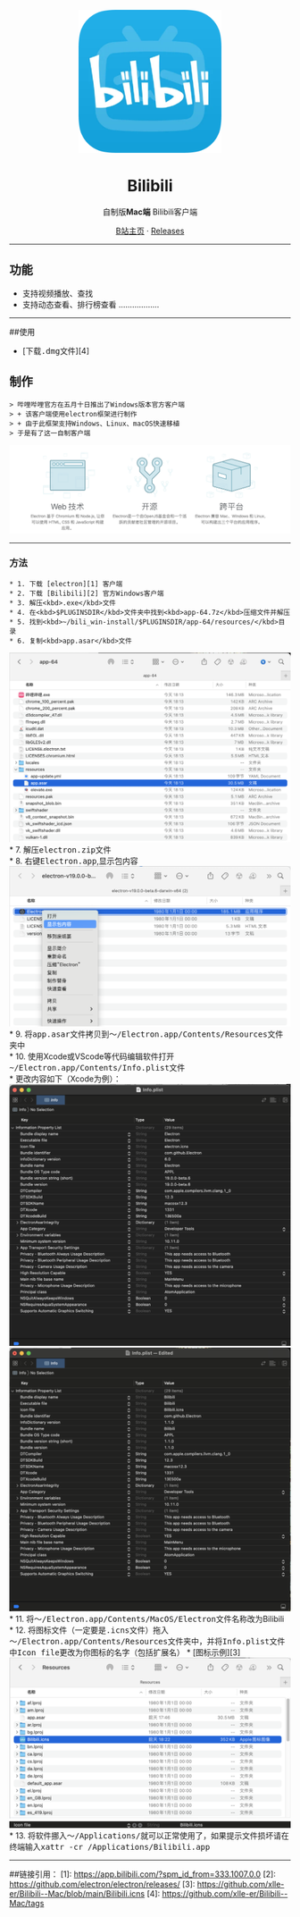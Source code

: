 <p align="center">
<img height="256" src="https://github.com/xlle-er/Bilibili--Mac/blob/main/src/icon1024.png?raw=true" />
</p>

<h1 align="center">Bilibili</h1>

<p align="center">自制版<b>Mac端</b> Bilibili客户端</p>

<p align=center>
<a href="https://space.bilibili.com/119860884">B站主页</a> ·
<a href="https://github.com/xlle-er/Bilibili--Mac/tags">Releases</a>
</p>

---

## 功能

* 支持视频播放、查找  
* 支持动态查看、排行榜查看
………………  

---

##使用

* [下载<kbd>.dmg</kbd>文件][4]

## 制作
    > 哔哩哔哩官方在五月十日推出了Windows版本官方客户端
    > + 该客户端使用electron框架进行制作
    > + 由于此框架支持Windows、Linux、macOS快速移植
    > 于是有了这一自制客户端  
    
![electron](https://github.com/xlle-er/Bilibili--Mac/blob/main/src/electron.png?raw=true "electron官网对此产品描述")

---
    
### 方法
    
    * 1. 下载 [electron][1] 客户端  
    * 2. 下载 [Bilibili][2] 官方Windows客户端  
    * 3. 解压<kbd>.exe</kbd>文件  
    * 4. 在<kbd>$PLUGINSDIR</kbd>文件夹中找到<kbd>app-64.7z</kbd>压缩文件并解压  
    * 5. 找到<kbd>~/bili_win-install/$PLUGINSDIR/app-64/resources/</kbd>目录  
    * 6. 复制<kbd>app.asar</kbd>文件  
![app.asar文件](https://github.com/xlle-er/Bilibili--Mac/blob/main/src/file.png?raw=true "app.asar文件位置")
    * 7. 解压<kbd>electron.zip</kbd>文件  
    * 8. 右键<kbd>Electron.app</kbd>,显示包内容  
![显示包内容](https://github.com/xlle-er/Bilibili--Mac/blob/main/src/显示包.png?raw=true "显示包内容")
    * 9. 将<kbd>app.asar</kbd>文件拷贝到<kbd>～/Electron.app/Contents/Resources</kbd>文件夹中     
    * 10. 使用Xcode或VScode等代码编辑软件打开<kbd>~/Electron.app/Contents/Info.plist</kbd>文件  
        * 更改内容如下（Xcode为例）：
![更改前](https://github.com/xlle-er/Bilibili--Mac/blob/main/src/更改前.png?raw=true "更改前")
![更改后](https://github.com/xlle-er/Bilibili--Mac/blob/main/src/更改后.png?raw=true "更改后")
    * 11. 将<kbd>～/Electron.app/Contents/MacOS/Electron</kbd>文件名称改为Bilibili  
    * 12. 将图标文件（一定要是<kbd>.icns</kbd>文件）拖入<kbd>～/Electron.app/Contents/Resources</kbd>文件夹中，并将<kbd>Info.plist</kbd>文件中<kbd>Icon file</kbd>更改为你图标的名字（包括扩展名）
    * [图标示例][3]
![图标](https://github.com/xlle-er/Bilibili--Mac/blob/main/src/icon.png?raw=true "图标")    
![info](https://github.com/xlle-er/Bilibili--Mac/blob/main/src/app%20info.png?raw=true "Info文件") 
    * 13. 将软件挪入<kbd>～/Applications/</kbd>就可以正常使用了，如果提示文件损坏请在终端输入<kbd>xattr -cr /Applications/Bilibili.app</kbd>
    
---

##链接引用：
  [1]: https://app.bilibili.com/?spm_id_from=333.1007.0.0
  [2]: https://github.com/electron/electron/releases/
  [3]: https://github.com/xlle-er/Bilibili--Mac/blob/main/Bilibili.icns
  [4]: https://github.com/xlle-er/Bilibili--Mac/tags
